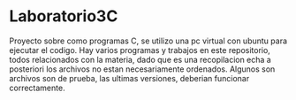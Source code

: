 # Laboratorio3C
  Proyecto sobre como programas C, se utilizo una pc virtual con ubuntu para ejecutar el codigo. Hay varios programas y trabajos en este repositorio, todos relacionados con la materia, dado que es una recopilacion echa a posteriori los archivos no estan necesariamente ordenados. Algunos son archivos son de prueba, las ultimas versiones, deberian funcionar correctamente.
